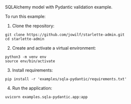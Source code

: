 SQLAlchemy model with Pydantic validation example.

To run this example:

1. Clone the repository:

```shell
git clone https://github.com/jowilf/starlette-admin.git
cd starlette-admin
```

2. Create and activate a virtual environment:

```shell
python3 -m venv env
source env/bin/activate
```

3. Install requirements:

```shell
pip install -r 'examples/sqla-pydantic/requirements.txt'
```

4. Run the application:

```shell
uvicorn examples.sqla-pydantic.app:app
```
